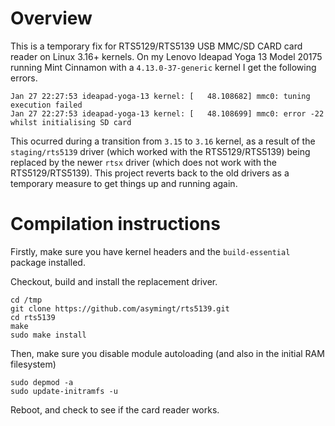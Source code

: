 # Overview #

This is a temporary fix for RTS5129/RTS5139 USB MMC/SD CARD card reader on Linux 3.16+ kernels. On my 
Lenovo Ideapad Yoga 13 Model 20175 running Mint Cinnamon with a ```4.13.0-37-generic``` kernel I get the following errors. 

```
Jan 27 22:27:53 ideapad-yoga-13 kernel: [   48.108682] mmc0: tuning execution failed
Jan 27 22:27:53 ideapad-yoga-13 kernel: [   48.108699] mmc0: error -22 whilst initialising SD card
```

This ocurred during a transition from ```3.15``` to ```3.16``` kernel, as a result of the ```staging/rts5139``` driver (which worked with the RTS5129/RTS5139) being replaced by the newer ```rtsx``` driver (which does not work with the RTS5129/RTS5139). This project reverts back to the old drivers as a temporary measure to get things up and running again.

# Compilation instructions #

Firstly, make sure you have kernel headers and the ```build-essential``` package installed.

Checkout, build and install the replacement driver.

```
cd /tmp
git clone https://github.com/asymingt/rts5139.git
cd rts5139
make
sudo make install
```

Then, make sure you disable module autoloading (and also in the initial RAM filesystem)

```
sudo depmod -a
sudo update-initramfs -u
```

Reboot, and check to see if the card reader works.





